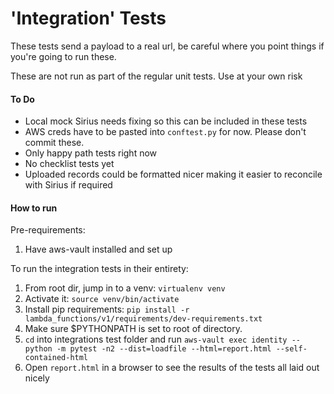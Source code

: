 # **'Integration' Tests**


These tests send a payload to a real url, be careful where you point things if you're going to run these.

These are not run as part of the regular unit tests. Use at your own risk

#### To Do

* Local mock Sirius needs fixing so this can be included in these tests
* AWS creds have to be pasted into `conftest.py` for now. Please don't commit these.
* Only happy path tests right now
* No checklist tests yet
* Uploaded records could be formatted nicer making it easier to reconcile with Sirius if required

#### How to run

Pre-requirements:

1) Have aws-vault installed and set up

To run the integration tests in their entirety:

1) From root dir, jump in to a venv: `virtualenv venv`
2) Activate it: `source venv/bin/activate`
3) Install pip requirements: `pip install -r lambda_functions/v1/requirements/dev-requirements.txt`
4) Make sure $PYTHONPATH is set to root of directory.
5) `cd` into integrations test folder and run `aws-vault exec identity -- python -m pytest -n2 --dist=loadfile --html=report.html --self-contained-html`
6) Open `report.html` in a browser to see the results of the tests all laid out nicely

